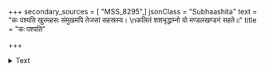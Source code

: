 +++
secondary_sources = [ "MSS_8295",]
jsonClass = "Subhaashita"
text = "कः पश्यति खुरमहसः संमुखमपि तेजसां सहस्रस्य।  \nकलितं शशभृद्धाम्नो यो मण्डलखण्डनं सहते॥"
title = "कः पश्यति"

+++

<details><summary>Text</summary>

कः पश्यति खुरमहसः संमुखमपि तेजसां सहस्रस्य।  
कलितं शशभृद्धाम्नो यो मण्डलखण्डनं सहते॥
</details>
